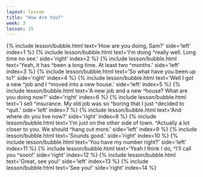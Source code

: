 ```yaml
---
layout: lesson
title: "How Are You?"
week: 3
lesson: 15
---
```


{% include lesson/bubble.html text='How are you doing, Sam?' side='left' index=1 %}
{% include lesson/bubble.html text='I&rsquo;m doing ^really well. Long time no see.' side='right' index=2 %}
{% include lesson/bubble.html text='Yeah, it has ^been a long time. At least two ^months.' side='left' index=3 %}
{% include lesson/bubble.html text='So what have you been up to?' side='right' index=4 %}
{% include lesson/bubble.html text='Well I got a new ^job and I ^moved into a new house.' side='left' index=5 %}
{% include lesson/bubble.html text='A new job and a new ^house? What are you doing now?' side='right' index=6 %}
{% include lesson/bubble.html text='I sell ^insurance. My old job was so ^boring that I just ^decided to ^quit.' side='left' index=7 %}
{% include lesson/bubble.html text='And where do you live now?' side='right' index=8 %}
{% include lesson/bubble.html text='I&rsquo;m just on the other side of town. ^Actually a lot closer to you. We should ^hang out more.' side='left' index=9 %}
{% include lesson/bubble.html text='Sounds good.' side='right' index=10 %}
{% include lesson/bubble.html text='You have my number right?' side='left' index=11 %}
{% include lesson/bubble.html text='Yeah I think I do, ^I&rsquo;ll call you ^soon!' side='right' index=12 %}
{% include lesson/bubble.html text='Great, see you!' side='left' index=13 %}
{% include lesson/bubble.html text='See you!' side='right' index=14 %}
